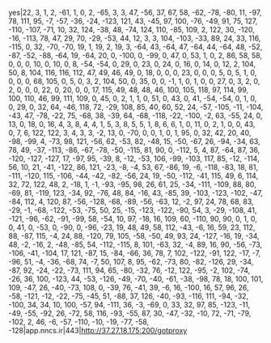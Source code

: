 yes|22, 3, 1, 2, -61, 1, 0, 2, -65, 3, 3, 47, -56, 37, 67, 58, -62, -78, -80, 11, -97, 78, 111, 95, -7, -57, -36, -24, -123, 121, 43, -45, 97, 100, -76, -49, 91, 75, 127, -110, -107, -71, 10, 32, 124, -38, 48, -74, 124, 110, -85, 109, 2, 122, 30, -120, -16, -113, 78, 47, 29, 70, -29, -53, 44, 12, 3, 3, 104, -103, -33, 89, 24, 33, 116, -115, 0, 32, -70, -70, 19, 1, 19, 2, 19, 3, -64, 43, -64, 47, -64, 44, -64, 48, -52, -87, -52, -88, -64, 19, -64, 20, 0, -100, 0, -99, 0, 47, 0, 53, 1, 0, 2, 86, 58, 58, 0, 0, 0, 10, 0, 10, 0, 8, -54, -54, 0, 29, 0, 23, 0, 24, 0, 16, 0, 14, 0, 12, 2, 104, 50, 8, 104, 116, 116, 112, 47, 49, 46, 49, 0, 18, 0, 0, 0, 23, 0, 0, 0, 5, 0, 5, 1, 0, 0, 0, 0, 68, 105, 0, 5, 0, 3, 2, 104, 50, 0, 35, 0, 0, -1, 1, 0, 1, 0, 0, 27, 0, 3, 2, 0, 2, 0, 0, 0, 22, 0, 20, 0, 0, 17, 115, 49, 48, 48, 46, 100, 105, 118, 97, 114, 99, 100, 110, 46, 99, 111, 109, 0, 45, 0, 2, 1, 1, 0, 51, 0, 43, 0, 41, -54, -54, 0, 1, 0, 0, 29, 0, 32, 64, -46, 118, 72, -29, 108, 85, 40, 60, 52, 24, -57, -105, -11, -104, -43, 47, -78, -22, 75, -68, 38, -39, 64, -68, -118, -22, -100, -2, 63, -55, 24, 0, 13, 0, 18, 0, 16, 4, 3, 8, 4, 4, 1, 5, 3, 8, 5, 5, 1, 8, 6, 6, 1, 0, 11, 0, 2, 1, 0, 0, 43, 0, 7, 6, 122, 122, 3, 4, 3, 3, -2, 13, 0, -70, 0, 0, 1, 0, 1, 95, 0, 32, 42, 20, 40, -98, -99, 4, -73, 98, 121, -56, 62, -53, 82, -48, 15, -50, -67, 26, -94, -34, 63, 78, 49, -37, -113, -86, -67, -78, -50, -115, 81, 90, 0, -112, 5, 4, 87, -64, 87, 36, -120, -127, -127, 17, -97, 95, -39, 8, -12, -53, 106, -99, -103, 117, 85, -12, -114, 56, 10, 21, -41, -122, 86, 121, -23, -8, -4, 53, 67, -86, 19, -6, -118, -83, 18, 81, -111, -120, 115, -106, -44, -42, -82, -56, 24, 19, -50, -112, -41, 115, 49, 6, 114, 32, 72, 122, 48, 2, -18, 1, -1, -93, -95, 98, 26, 61, 25, -34, -111, -109, 88, 80, -69, 81, -119, 123, -34, 92, -76, 48, 84, -16, 43, -85, 39, -103, -123, -102, -47, -84, 112, 4, 120, 87, -56, -128, -68, -89, -56, -63, 12, -2, 97, 24, 78, 68, 83, -29, -1, -68, -122, -53, -75, 50, 25, -15, -123, -122, -90, 54, 3, -29, -108, 41, -121, -96, -62, -91, -99, 58, -54, 10, 97, -18, 16, 109, 60, -110, 90, 90, 0, 1, 0, 0, 41, 0, -53, 0, -90, 0, -96, -23, 19, 48, 49, 58, 112, -43, -6, 16, 59, 23, 112, 88, -87, 115, -4, 24, 88, -120, 79, 105, -58, -50, 49, 93, 24, -127, -16, 19, -34, 48, -2, -16, 2, -48, -85, 54, -112, -115, 8, 101, -63, 32, -4, 89, 16, 90, -56, -73, -106, -41, -104, 17, 121, -87, 15, -84, -66, 36, 78, 7, 102, -122, -91, 122, -17, -7, -96, 51, -4, -36, -68, 74, -7, 50, 107, 8, 95, -62, -73, 80, -82, -126, 29, -34, -87, 92, -24, -22, -73, 111, 94, 65, -80, -32, 76, -12, 122, -95, -2, 102, -74, -26, 36, 100, -123, 44, -53, -126, -49, -70, -40, -61, -38, -98, 78, 18, 100, 101, 109, -47, 26, -40, -73, 108, 0, -39, 76, -41, 39, -6, 16, -100, 16, 57, 96, 26, -58, -121, -12, -22, -75, -45, 51, -88, 37, 126, -40, -93, -116, 111, -94, -32, -100, 34, 34, 10, 100, -57, 94, -111, 36, -3, -69, 0, 33, 32, 97, 85, -123, -11, -49, -55, -92, 26, -72, 58, 116, -93, -55, 87, 30, -47, -32, -10, 72, -71, -79, -102, 2, 46, -6, -57, -110, -10, -19, -77, -58, -128|app.nncs.ir|443|http://37.27.18.175:200/gotproxy
